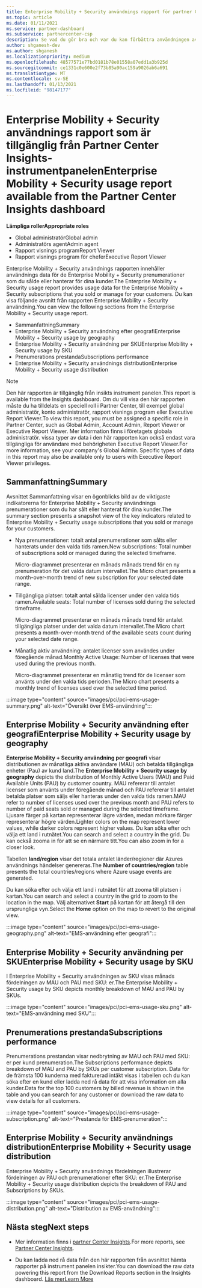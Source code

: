 ```yaml
---
title: Enterprise Mobility + Security användnings rapport för partner Center Insights
ms.topic: article
ms.date: 01/11/2021
ms.service: partner-dashboard
ms.subservice: partnercenter-csp
description: Se vad du gör bra och var du kan förbättra användningen av Enterprise Mobility + Security prenumerationer som du säljer eller hanterar för dina kunder.
author: shganesh-dev
ms.author: shganesh
ms.localizationpriority: medium
ms.openlocfilehash: 48577571e77bd0181b78e01558a07edd1a3b925d
ms.sourcegitcommit: ce1331c0e600e2f73b85a90ac159a9026ab6a691
ms.translationtype: MT
ms.contentlocale: sv-SE
ms.lasthandoff: 01/13/2021
ms.locfileid: "98147177"
---
```

# <a name="enterprise-mobility--security-usage-report-available-from-the-partner-center-insights-dashboard"></a><span data-ttu-id="df94a-103">Enterprise Mobility + Security användnings rapport som är tillgänglig från Partner Center Insights-instrumentpanelen</span><span class="sxs-lookup"><span data-stu-id="df94a-103">Enterprise Mobility + Security usage report available from the Partner Center Insights dashboard</span></span>

<span data-ttu-id="df94a-104">**Lämpliga roller**</span><span class="sxs-lookup"><span data-stu-id="df94a-104">**Appropriate roles**</span></span>
- <span data-ttu-id="df94a-105">Global administratör</span><span class="sxs-lookup"><span data-stu-id="df94a-105">Global admin</span></span>
- <span data-ttu-id="df94a-106">Administratörs agent</span><span class="sxs-lookup"><span data-stu-id="df94a-106">Admin agent</span></span>
- <span data-ttu-id="df94a-107">Rapport visnings program</span><span class="sxs-lookup"><span data-stu-id="df94a-107">Report Viewer</span></span>
- <span data-ttu-id="df94a-108">Rapport visnings program för chefer</span><span class="sxs-lookup"><span data-stu-id="df94a-108">Executive Report Viewer</span></span>

<span data-ttu-id="df94a-109">Enterprise Mobility + Security användnings rapporten innehåller användnings data för de Enterprise Mobility + Security prenumerationer som du sålde eller hanterar för dina kunder.</span><span class="sxs-lookup"><span data-stu-id="df94a-109">The Enterprise Mobility + Security usage report provides usage data for the Enterprise Mobility + Security subscriptions that you sold or manage for your customers.</span></span> <span data-ttu-id="df94a-110">Du kan visa följande avsnitt från rapporten Enterprise Mobility + Security användning.</span><span class="sxs-lookup"><span data-stu-id="df94a-110">You can view the following sections from the Enterprise Mobility + Security usage report.</span></span>

- <span data-ttu-id="df94a-111">Sammanfattning</span><span class="sxs-lookup"><span data-stu-id="df94a-111">Summary</span></span>
- <span data-ttu-id="df94a-112">Enterprise Mobility + Security användning efter geografi</span><span class="sxs-lookup"><span data-stu-id="df94a-112">Enterprise Mobility + Security usage by geography</span></span>
- <span data-ttu-id="df94a-113">Enterprise Mobility + Security användning per SKU</span><span class="sxs-lookup"><span data-stu-id="df94a-113">Enterprise Mobility + Security usage by SKU</span></span>
- <span data-ttu-id="df94a-114">Prenumerations prestanda</span><span class="sxs-lookup"><span data-stu-id="df94a-114">Subscriptions performance</span></span>
- <span data-ttu-id="df94a-115">Enterprise Mobility + Security användnings distribution</span><span class="sxs-lookup"><span data-stu-id="df94a-115">Enterprise Mobility + Security usage distribution</span></span>

 > [!NOTE]
 > <span data-ttu-id="df94a-116">Den här rapporten är tillgänglig från insikts instrument panelen.</span><span class="sxs-lookup"><span data-stu-id="df94a-116">This report is available from the Insights dashboard.</span></span> <span data-ttu-id="df94a-117">Om du vill visa den här rapporten måste du ha tilldelats en speciell roll i Partner Center, till exempel global administratör, konto administratör, rapport visnings program eller Executive Report Viewer.</span><span class="sxs-lookup"><span data-stu-id="df94a-117">To view this report, you must be assigned a specific role in Partner Center, such as Global Admin, Account Admin, Report Viewer or Executive Report Viewer.</span></span> <span data-ttu-id="df94a-118">Mer information finns i företagets globala administratör. vissa typer av data i den här rapporten kan också endast vara tillgängliga för användare med behörigheten Executive Report Viewer.</span><span class="sxs-lookup"><span data-stu-id="df94a-118">For more information, see your company's Global Admin. Specific types of data in this report may also be available only to users with Executive Report Viewer privileges.</span></span>

## <a name="summary"></a><span data-ttu-id="df94a-119">Sammanfattning</span><span class="sxs-lookup"><span data-stu-id="df94a-119">Summary</span></span>

<span data-ttu-id="df94a-120">Avsnittet Sammanfattning visar en ögonblicks bild av de viktigaste indikatorerna för Enterprise Mobility + Security användnings prenumerationer som du har sålt eller hanterat för dina kunder.</span><span class="sxs-lookup"><span data-stu-id="df94a-120">The summary section presents a snapshot view of the key indicators related to Enterprise Mobility + Security usage subscriptions that you sold or manage for your customers.</span></span> 

- <span data-ttu-id="df94a-121">Nya prenumerationer: totalt antal prenumerationer som sålts eller hanterats under den valda tids ramen.</span><span class="sxs-lookup"><span data-stu-id="df94a-121">New subscriptions: Total number of subscriptions sold or managed during the selected timeframe.</span></span>

   <span data-ttu-id="df94a-122">Micro-diagrammet presenterar en månads månads trend för en ny prenumeration för det valda datum intervallet.</span><span class="sxs-lookup"><span data-stu-id="df94a-122">The Micro chart presents a month-over-month trend of new subscription for your selected date range.</span></span>

- <span data-ttu-id="df94a-123">Tillgängliga platser: totalt antal sålda licenser under den valda tids ramen.</span><span class="sxs-lookup"><span data-stu-id="df94a-123">Available seats: Total number of licenses sold during the selected timeframe.</span></span>

   <span data-ttu-id="df94a-124">Micro-diagrammet presenterar en månads månads trend för antalet tillgängliga platser under det valda datum intervallet.</span><span class="sxs-lookup"><span data-stu-id="df94a-124">The Micro chart presents a month-over-month trend of the available seats count during your selected date range.</span></span>

- <span data-ttu-id="df94a-125">Månatlig aktiv användning: antalet licenser som användes under föregående månad.</span><span class="sxs-lookup"><span data-stu-id="df94a-125">Monthly Active Usage: Number of licenses that were used during the previous month.</span></span>

   <span data-ttu-id="df94a-126">Micro-diagrammet presenterar en månatlig trend för de licenser som använts under den valda tids perioden.</span><span class="sxs-lookup"><span data-stu-id="df94a-126">The Micro chart presents a monthly trend of licenses used over the selected time period.</span></span>

:::image type="content" source="images/pci/pci-ems-usage-summary.png" alt-text="Översikt över EMS-användning":::

## <a name="enterprise-mobility--security-usage-by-geography"></a><span data-ttu-id="df94a-128">Enterprise Mobility + Security användning efter geografi</span><span class="sxs-lookup"><span data-stu-id="df94a-128">Enterprise Mobility + Security usage by geography</span></span>

<span data-ttu-id="df94a-129">**Enterprise Mobility + Security användning per geografi** visar distributionen av månatliga aktiva användare (MAU) och betalda tillgängliga enheter (Pau) av kund land.</span><span class="sxs-lookup"><span data-stu-id="df94a-129">The **Enterprise Mobility + Security usage by geography** depicts the distribution of Monthly Active Users (MAU) and Paid Available Units (PAU) by customer country.</span></span> <span data-ttu-id="df94a-130">MAU refererar till antalet licenser som använts under föregående månad och PAU refererar till antalet betalda platser som säljs eller hanteras under den valda tids ramen.</span><span class="sxs-lookup"><span data-stu-id="df94a-130">MAU refer to number of licenses used over the previous month and PAU refers to number of paid seats sold or managed during the selected timeframe.</span></span> <span data-ttu-id="df94a-131">Ljusare färger på kartan representerar lägre värden, medan mörkare färger representerar högre värden.</span><span class="sxs-lookup"><span data-stu-id="df94a-131">Lighter colors on the map represent lower values, while darker colors represent higher values.</span></span> <span data-ttu-id="df94a-132">Du kan söka efter och välja ett land i rutnätet.</span><span class="sxs-lookup"><span data-stu-id="df94a-132">You can search and select a country in the grid.</span></span> <span data-ttu-id="df94a-133">Du kan också zooma in för att se en närmare titt.</span><span class="sxs-lookup"><span data-stu-id="df94a-133">You can also zoom in for a closer look.</span></span>

<span data-ttu-id="df94a-134">Tabellen **land/region** visar det totala antalet länder/regioner där Azures användnings händelser genereras.</span><span class="sxs-lookup"><span data-stu-id="df94a-134">The **Number of countries/region** table presents the total countries/regions where Azure usage events are generated.</span></span>

<span data-ttu-id="df94a-135">Du kan söka efter och välja ett land i rutnätet för att zooma till platsen i kartan.</span><span class="sxs-lookup"><span data-stu-id="df94a-135">You can search and select a country in the grid to zoom to the location in the map.</span></span> <span data-ttu-id="df94a-136">Välj alternativet **Start** på kartan för att återgå till den ursprungliga vyn.</span><span class="sxs-lookup"><span data-stu-id="df94a-136">Select the **Home** option on the map to revert to the original view.</span></span>

:::image type="content" source="images/pci/pci-ems-usage-geography.png" alt-text="EMS-användning efter geografi":::

## <a name="enterprise-mobility--security-usage-by-sku"></a><span data-ttu-id="df94a-138">Enterprise Mobility + Security användning per SKU</span><span class="sxs-lookup"><span data-stu-id="df94a-138">Enterprise Mobility + Security usage by SKU</span></span>

<span data-ttu-id="df94a-139">I Enterprise Mobility + Security användningen av SKU visas månads fördelningen av MAU och PAU med SKU: er.</span><span class="sxs-lookup"><span data-stu-id="df94a-139">The Enterprise Mobility + Security usage by SKU depicts monthly breakdown of MAU and PAU by SKUs.</span></span>

:::image type="content" source="images/pci/pci-ems-usage-sku.png" alt-text="EMS-användning med SKU":::

## <a name="subscriptions-performance"></a><span data-ttu-id="df94a-141">Prenumerations prestanda</span><span class="sxs-lookup"><span data-stu-id="df94a-141">Subscriptions performance</span></span>

<span data-ttu-id="df94a-142">Prenumerations prestandan visar nedbrytning av MAU och PAU med SKU: er per kund prenumeration.</span><span class="sxs-lookup"><span data-stu-id="df94a-142">The Subscriptions performance depicts breakdown of MAU and PAU by SKUs per customer subscription.</span></span> <span data-ttu-id="df94a-143">Data för de främsta 100 kunderna med fakturerad intäkt visas i tabellen och du kan söka efter en kund eller ladda ned rå data för att visa information om alla kunder.</span><span class="sxs-lookup"><span data-stu-id="df94a-143">Data for the top 100 customers by billed revenue is shown in the table and you can search for any customer or download the raw data to view details for all customers.</span></span>

:::image type="content" source="images/pci/pci-ems-usage-subscription.png" alt-text="Prestanda för EMS-prenumeration":::

## <a name="enterprise-mobility--security-usage-distribution"></a><span data-ttu-id="df94a-145">Enterprise Mobility + Security användnings distribution</span><span class="sxs-lookup"><span data-stu-id="df94a-145">Enterprise Mobility + Security usage distribution</span></span>

<span data-ttu-id="df94a-146">Enterprise Mobility + Security användnings fördelningen illustrerar fördelningen av PAU och prenumerationer efter SKU: er.</span><span class="sxs-lookup"><span data-stu-id="df94a-146">The Enterprise Mobility + Security usage distribution depicts the breakdown of PAU and Subscriptions by SKUs.</span></span>

:::image type="content" source="images/pci/pci-ems-usage-distribution.png" alt-text="Distribution av EMS-användning":::

## <a name="next-steps"></a><span data-ttu-id="df94a-148">Nästa steg</span><span class="sxs-lookup"><span data-stu-id="df94a-148">Next steps</span></span>

- <span data-ttu-id="df94a-149">Mer information finns i [partner Center Insights](partner-center-insights.md).</span><span class="sxs-lookup"><span data-stu-id="df94a-149">For more reports, see [Partner Center Insights](partner-center-insights.md).</span></span>

- <span data-ttu-id="df94a-150">Du kan ladda ned rå data från den här rapporten från avsnittet hämta rapporter på instrument panelen insikter.</span><span class="sxs-lookup"><span data-stu-id="df94a-150">You can download the raw data powering this report from the Download Reports section in the Insights dashboard.</span></span> [<span data-ttu-id="df94a-151">Läs mer</span><span class="sxs-lookup"><span data-stu-id="df94a-151">Learn More</span></span>](pci-download-reports.md) 
